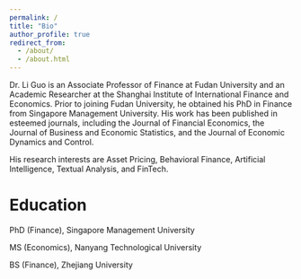 ```yaml
---
permalink: /
title: "Bio"
author_profile: true
redirect_from: 
  - /about/
  - /about.html
---
```


Dr. Li Guo is an Associate Professor of Finance at Fudan University and an Academic Researcher at the Shanghai Institute of International Finance and Economics. Prior to joining Fudan University, he obtained his PhD in Finance from Singapore Management University. His work has been published in esteemed journals, including the Journal of Financial Economics, the Journal of Business and Economic Statistics, and the Journal of Economic Dynamics and Control.

His research interests are Asset Pricing, Behavioral Finance, Artificial Intelligence, Textual Analysis, and FinTech. 


Education
======
PhD (Finance), Singapore Management University

MS (Economics), Nanyang Technological University

BS (Finance), Zhejiang University
